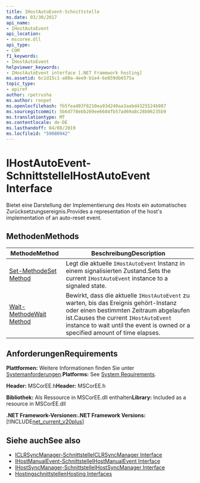 ```yaml
---
title: IHostAutoEvent-Schnittstelle
ms.date: 03/30/2017
api_name:
- IHostAutoEvent
api_location:
- mscoree.dll
api_type:
- COM
f1_keywords:
- IHostAutoEvent
helpviewer_keywords:
- IHostAutoEvent interface [.NET Framework hosting]
ms.assetid: 6c1d15c1-a80a-4ee9-b1e4-6e859db6575a
topic_type:
- apiref
author: rpetrusha
ms.author: ronpet
ms.openlocfilehash: fb5fea403f8210ea93d240aa3aabd4325524b987
ms.sourcegitcommit: 5b6d778ebb269ee6684fb57ad69a8c28b06235b9
ms.translationtype: MT
ms.contentlocale: de-DE
ms.lasthandoff: 04/08/2019
ms.locfileid: "59080942"
---
```

# <a name="ihostautoevent-interface"></a><span data-ttu-id="e860c-102">IHostAutoEvent-Schnittstelle</span><span class="sxs-lookup"><span data-stu-id="e860c-102">IHostAutoEvent Interface</span></span>
<span data-ttu-id="e860c-103">Bietet eine Darstellung der Implementierung des Hosts ein automatisches Zurücksetzungsereignis.</span><span class="sxs-lookup"><span data-stu-id="e860c-103">Provides a representation of the host's implementation of an auto-reset event.</span></span>  
  
## <a name="methods"></a><span data-ttu-id="e860c-104">Methoden</span><span class="sxs-lookup"><span data-stu-id="e860c-104">Methods</span></span>  
  
|<span data-ttu-id="e860c-105">Methode</span><span class="sxs-lookup"><span data-stu-id="e860c-105">Method</span></span>|<span data-ttu-id="e860c-106">Beschreibung</span><span class="sxs-lookup"><span data-stu-id="e860c-106">Description</span></span>|  
|------------|-----------------|  
|[<span data-ttu-id="e860c-107">Set-Methode</span><span class="sxs-lookup"><span data-stu-id="e860c-107">Set Method</span></span>](../../../../docs/framework/unmanaged-api/hosting/ihostautoevent-set-method.md)|<span data-ttu-id="e860c-108">Legt die aktuelle `IHostAutoEvent` Instanz in einem signalisierten Zustand.</span><span class="sxs-lookup"><span data-stu-id="e860c-108">Sets the current `IHostAutoEvent` instance to a signaled state.</span></span>|  
|[<span data-ttu-id="e860c-109">Wait-Methode</span><span class="sxs-lookup"><span data-stu-id="e860c-109">Wait Method</span></span>](../../../../docs/framework/unmanaged-api/hosting/ihostautoevent-wait-method.md)|<span data-ttu-id="e860c-110">Bewirkt, dass die aktuelle `IHostAutoEvent` zu warten, bis das Ereignis gehört-Instanz oder einen bestimmten Zeitraum abgelaufen ist.</span><span class="sxs-lookup"><span data-stu-id="e860c-110">Causes the current `IHostAutoEvent` instance to wait until the event is owned or a specified amount of time elapses.</span></span>|  
  
## <a name="requirements"></a><span data-ttu-id="e860c-111">Anforderungen</span><span class="sxs-lookup"><span data-stu-id="e860c-111">Requirements</span></span>  
 <span data-ttu-id="e860c-112">**Plattformen:** Weitere Informationen finden Sie unter [Systemanforderungen](../../../../docs/framework/get-started/system-requirements.md).</span><span class="sxs-lookup"><span data-stu-id="e860c-112">**Platforms:** See [System Requirements](../../../../docs/framework/get-started/system-requirements.md).</span></span>  
  
 <span data-ttu-id="e860c-113">**Header:** MSCorEE.h</span><span class="sxs-lookup"><span data-stu-id="e860c-113">**Header:** MSCorEE.h</span></span>  
  
 <span data-ttu-id="e860c-114">**Bibliothek:** Als Ressource in MSCorEE.dll enthalten</span><span class="sxs-lookup"><span data-stu-id="e860c-114">**Library:** Included as a resource in MSCorEE.dll</span></span>  
  
 **<span data-ttu-id="e860c-115">.NET Framework-Versionen:</span><span class="sxs-lookup"><span data-stu-id="e860c-115">.NET Framework Versions:</span></span>** [!INCLUDE[net_current_v20plus](../../../../includes/net-current-v20plus-md.md)]  
  
## <a name="see-also"></a><span data-ttu-id="e860c-116">Siehe auch</span><span class="sxs-lookup"><span data-stu-id="e860c-116">See also</span></span>

- [<span data-ttu-id="e860c-117">ICLRSyncManager-Schnittstelle</span><span class="sxs-lookup"><span data-stu-id="e860c-117">ICLRSyncManager Interface</span></span>](../../../../docs/framework/unmanaged-api/hosting/iclrsyncmanager-interface.md)
- [<span data-ttu-id="e860c-118">IHostManualEvent-Schnittstelle</span><span class="sxs-lookup"><span data-stu-id="e860c-118">IHostManualEvent Interface</span></span>](../../../../docs/framework/unmanaged-api/hosting/ihostmanualevent-interface.md)
- [<span data-ttu-id="e860c-119">IHostSyncManager-Schnittstelle</span><span class="sxs-lookup"><span data-stu-id="e860c-119">IHostSyncManager Interface</span></span>](../../../../docs/framework/unmanaged-api/hosting/ihostsyncmanager-interface.md)
- [<span data-ttu-id="e860c-120">Hostingschnittstellen</span><span class="sxs-lookup"><span data-stu-id="e860c-120">Hosting Interfaces</span></span>](../../../../docs/framework/unmanaged-api/hosting/hosting-interfaces.md)

